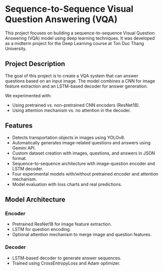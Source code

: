 # Sequence-to-Sequence Visual Question Answering (VQA)

This project focuses on building a sequence-to-sequence Visual Question Answering (VQA) model using deep learning techniques. It was developed as a midterm project for the Deep Learning course at Ton Duc Thang University.

## Project Description

The goal of this project is to create a VQA system that can answer questions based on an input image. The model combines a CNN for image feature extraction and an LSTM-based decoder for answer generation.

We experimented with:
- Using pretrained vs. non-pretrained CNN encoders (ResNet18).
- Using attention mechanism vs. no attention in the decoder.

## Features

- Detects transportation objects in images using YOLOv8.
- Automatically generates image-related questions and answers using Gemini API.
- Custom dataset creation with images, questions, and answers in JSON format.
- Sequence-to-sequence architecture with image-question encoder and LSTM decoder.
- Four experimental models with/without pretrained encoder and attention mechanism.
- Model evaluation with loss charts and real predictions.

## Model Architecture

### Encoder
- Pretrained ResNet18 for image feature extraction.
- LSTM for question encoding.
- Optional attention mechanism to merge image and question features.

### Decoder
- LSTM-based decoder to generate answer sequences.
- Trained using CrossEntropyLoss and Adam optimizer.

